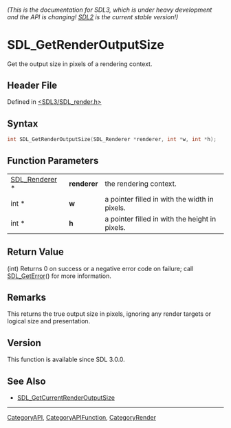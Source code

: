 ###### (This is the documentation for SDL3, which is under heavy development and the API is changing! [SDL2](https://wiki.libsdl.org/SDL2/) is the current stable version!)
# SDL_GetRenderOutputSize

Get the output size in pixels of a rendering context.

## Header File

Defined in [<SDL3/SDL_render.h>](https://github.com/libsdl-org/SDL/blob/main/include/SDL3/SDL_render.h)

## Syntax

```c
int SDL_GetRenderOutputSize(SDL_Renderer *renderer, int *w, int *h);
```

## Function Parameters

|                                |              |                                                |
| ------------------------------ | ------------ | ---------------------------------------------- |
| [SDL_Renderer](SDL_Renderer) * | **renderer** | the rendering context.                         |
| int *                          | **w**        | a pointer filled in with the width in pixels.  |
| int *                          | **h**        | a pointer filled in with the height in pixels. |

## Return Value

(int) Returns 0 on success or a negative error code on failure; call
[SDL_GetError](SDL_GetError)() for more information.

## Remarks

This returns the true output size in pixels, ignoring any render targets or
logical size and presentation.

## Version

This function is available since SDL 3.0.0.

## See Also

- [SDL_GetCurrentRenderOutputSize](SDL_GetCurrentRenderOutputSize)

----
[CategoryAPI](CategoryAPI), [CategoryAPIFunction](CategoryAPIFunction), [CategoryRender](CategoryRender)

